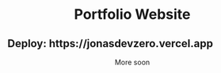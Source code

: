 <h1 align="center">Portfolio Website</h1>
<h2>Deploy: https://jonasdevzero.vercel.app</h2>
<p align="center">More soon</p>
